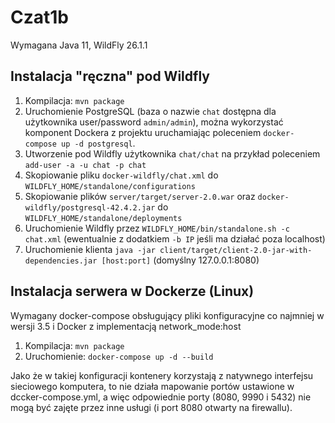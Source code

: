 # Czat1b

Wymagana Java 11, WildFly 26.1.1

## Instalacja "ręczna" pod Wildfly
1. Kompilacja: `mvn package`
2. Uruchomienie PostgreSQL (baza o nazwie `chat` dostępna dla użytkownika user/password `admin/admin`), można wykorzystać komponent Dockera z projektu uruchamiając poleceniem `docker-compose up -d postgresql`.
3. Utworzenie pod Wildfly użytkownika `chat/chat` na przykład poleceniem `add-user -a -u chat -p chat`
4. Skopiowanie pliku `docker-wildfly/chat.xml` do `WILDFLY_HOME/standalone/configurations`
5. Skopiowanie plików `server/target/server-2.0.war` oraz `docker-wildfly/postgresql-42.4.2.jar` do `WILDFLY_HOME/standalone/deployments`
6. Uruchomienie Wildfly przez `WILDFLY_HOME/bin/standalone.sh -c chat.xml` (ewentualnie z dodatkiem `-b IP` jeśli ma działać poza localhost)
7. Uruchomienie klienta `java -jar client/target/client-2.0-jar-with-dependencies.jar [host:port]` (domyślny 127.0.0.1:8080)

## Instalacja serwera w Dockerze (Linux)
Wymagany docker-compose obsługujący pliki konfiguracyjne co najmniej w wersji 3.5 i Docker z implementacją network_mode:host
1. Kompilacja: `mvn package`
2. Uruchomienie: `docker-compose up -d --build`

Jako że w takiej konfiguracji kontenery korzystają z natywnego interfejsu sieciowego komputera, to nie działa mapowanie portów ustawione w dccker-compose.yml, a więc odpowiednie porty (8080, 9990 i 5432) nie mogą być zajęte przez inne usługi (i port 8080 otwarty na firewallu).
